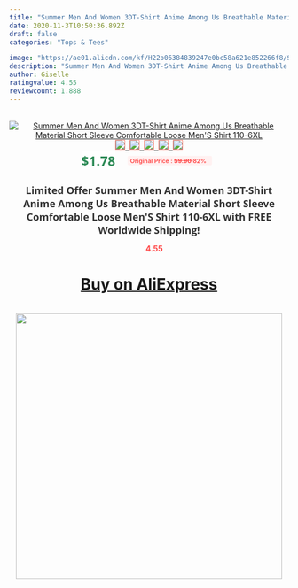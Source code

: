 ```yaml
---
title: "Summer Men And Women 3DT-Shirt Anime Among Us Breathable Material Short Sleeve Comfortable Loose Men'S Shirt 110-6XL"
date: 2020-11-3T10:50:36.892Z
draft: false
categories: "Tops & Tees"

image: "https://ae01.alicdn.com/kf/H22b06384839247e0bc58a621e852266f8/Summer-Men-And-Women-3DT-Shirt-Anime-Among-Us-Breathable-Material-Short-Sleeve-Comfortable-Loose-Men.jpg"
description: "Summer Men And Women 3DT-Shirt Anime Among Us Breathable Material Short Sleeve Comfortable Loose Men'S Shirt 110-6XL"
author: Giselle
ratingvalue: 4.55
reviewcount: 1.888
---
```

<br>
<div style="text-align: center;">
<a href="https://s.click.aliexpress.com/e/_A1edzx" target="_blank" rel="nofollow noopener noreferrer"><img alt="Summer Men And Women 3DT-Shirt Anime Among Us Breathable Material Short Sleeve Comfortable Loose Men'S Shirt 110-6XL" class="magnifier-image" src="https://ae01.alicdn.com/kf/H22b06384839247e0bc58a621e852266f8/Summer-Men-And-Women-3DT-Shirt-Anime-Among-Us-Breathable-Material-Short-Sleeve-Comfortable-Loose-Men.jpg_640x640.jpg">
<br>
<img style="border:1px solid salmon" src="https://ae01.alicdn.com/kf/H22b06384839247e0bc58a621e852266f8/Summer-Men-And-Women-3DT-Shirt-Anime-Among-Us-Breathable-Material-Short-Sleeve-Comfortable-Loose-Men.jpg_120x120.jpg">&nbsp;&nbsp;<img style="border:1px solid salmon" src="https://ae01.alicdn.com/kf/H9016fb18d084460287e9137346da2bbdZ/Summer-Men-And-Women-3DT-Shirt-Anime-Among-Us-Breathable-Material-Short-Sleeve-Comfortable-Loose-Men.jpg_120x120.jpg">&nbsp;&nbsp;<img style="border:1px solid salmon" src="https://ae01.alicdn.com/kf/H0cb2c3abce6b40f3bcc014e59c780cbap/Summer-Men-And-Women-3DT-Shirt-Anime-Among-Us-Breathable-Material-Short-Sleeve-Comfortable-Loose-Men.jpg_120x120.jpg">&nbsp;&nbsp;<img style="border:1px solid salmon" src="https://ae01.alicdn.com/kf/He8cf44775f8640098223381416f32608U/Summer-Men-And-Women-3DT-Shirt-Anime-Among-Us-Breathable-Material-Short-Sleeve-Comfortable-Loose-Men.jpg_120x120.jpg">&nbsp;&nbsp;<img style="border:1px solid salmon" src="https://ae01.alicdn.com/kf/H0ba6c572b95649bda75da586b1ef3b1fK/Summer-Men-And-Women-3DT-Shirt-Anime-Among-Us-Breathable-Material-Short-Sleeve-Comfortable-Loose-Men.jpg_120x120.jpg"></a></div><br0>
<div style="text-align: center;"><span style="background-color: white; border: 0px; box-sizing: border-box; color: seagreen; display: inline-block; font-family: &quot;open sans&quot; , &quot;arial&quot; , &quot;helvetica&quot; , sans-serif , &quot;heiti&quot;; font-size: 24px; font-stretch: inherit; font-weight: 700; line-height: inherit; margin: 0px 10px 0px 0px; padding: 0px; vertical-align: middle;">$1.78 </span>
<span style="background: rgb(255 , 241 , 241); border-radius: 3px; border: 0px; box-sizing: border-box; color: #ff4747; display: inline-block; font-family: inherit; font-size: 12px; font-stretch: inherit; font-style: inherit; font-variant: inherit; font-weight: 600; line-height: inherit; margin: 0px; padding: 2px 5px; transform: scale(0.9); vertical-align: middle;">Original Price : <b style="text-decoration: line-through;">$9.90 </b> 82%&nbsp;&nbsp;</span></div>
<h1 style="color: #333333; display: inline-block; font-family: &quot;open sans&quot; , &quot;arial&quot; , &quot;helvetica&quot; , sans-serif , &quot;heiti&quot;; font-size: 18px; font-stretch: inherit; font-weight: 700; text-align: center;">Limited Offer Summer Men And Women 3DT-Shirt Anime Among Us Breathable Material Short Sleeve Comfortable Loose Men'S Shirt 110-6XL with FREE Worldwide Shipping!</h1>
<div style="color: #ff4747; text-align: center;">
<img src="https://4.bp.blogspot.com/-M0ZcTcb-5uY/XleCXlxnR4I/AAAAAAAAAEc/OrjgMkXV1oMQFaCRZj5HQwOCBcu3w1FegCPcBGAYYCw/s1600/star.png" style="height: 15px;">&nbsp;<b>4.55</b></div>
<div class="button_cont" align="center"><a class="buynow_a" href="https://s.click.aliexpress.com/e/_A1edzx" target="_blank" rel="nofollow noopener noreferrer"><H1>Buy on AliExpress</H1></a></div><br>
<div class="separator" style="clear: both; text-align: center;">
<img src="https://lh3.googleusercontent.com/-pTy5HemUv9M/XlePHvY0dAI/AAAAAAAAAE4/0nX5iRUoIWY8eMW9Dpxeirr157OZliDIgCLcBGAsYHQ/s1600/badge.gif" width="480">
</div>
